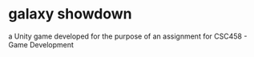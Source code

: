 # galaxy showdown
a Unity game developed for the purpose of an assignment for CSC458 - Game Development
